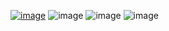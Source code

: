 [![image](https://github.com/happyendermangit/happyendermangit/assets/66224387/3eb513c7-cc95-4bf2-8e3d-67059a2db29b)](https://ko-fi.com/happyenderman)
![image](https://github.com/happyendermangit/happyendermangit/assets/66224387/1c99a681-3511-41eb-936a-b08146435c6b)
![image](https://github.com/happyendermangit/happyendermangit/assets/66224387/c8834826-4826-4eae-bea8-00f951de7b10)
![image](https://github.com/happyendermangit/happyendermangit/assets/66224387/48890b23-d58f-4336-a8b6-2a3d4ff3d628)
